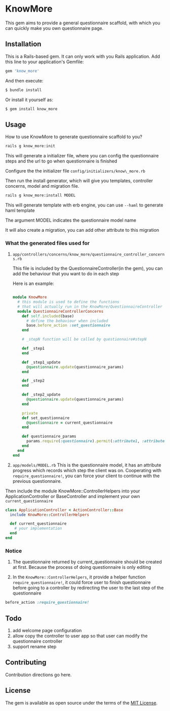 # KnowMore

This gem aims to provide a general questionnaire scaffold, with which you can quickly make you own questionnaire page.

## Installation

This is a Rails-based gem. It can only work with you Rails application.
Add this line to your application's Gemfile:

```ruby
gem 'know_more'
```

And then execute:
```bash
$ bundle install
```

Or install it yourself as:
```bash
$ gem install know_more
```

## Usage
How to use KnowMore to generate questionnaire scaffold to you?

```sh
rails g know_more:init
```

This will generate a initializer file, where you can config the questionnaire steps and the url to go when questionnaire is finished

Configure the the initializer file `config/initializers/know\_more.rb`

Then run the install generator, which will give you templates, controller concerns, model and migration file.

```sh
rails g know_more:install MODEL
```
This will generate template with erb engine, you can use `--haml` to generate haml template

The argument MODEL indicates the questionnaire model name

It will also create a migration, you can add other attribute to this migration

### What the generated files used for
1. `app/controllers/concerns/know_more/questionnaire_controller_concerns.rb`

    This file is included by the QuestionnaireController(in the gem), you can add the behaviour
    that you want to do in each step

    Here is an example:
    ```rb

    module KnowMore
      # this module is used to define the functions
      # that will actually run in the KnowMore/QuestionnaireController
      module QuestionnaireControllerConcerns
        def self.included(base)
          # define the behaviour when included
          base.before_action :set_questionnaire
        end

        # _stepN function will be called by questionnaire#stepN

        def _step1
        end

        def _step1_update
          @questionnaire.update(questionnaire_params)
        end

        def _step2
        end

        def _step2_update
          @questionnaire.update(questionnaire_params)
        end

        private
        def set_questionnaire
          @questionnaire = current_questionnaire
        end

        def questionnaire_params
          params.require(:questionnaire).permit(:attribute1, :attribute2, :attribute3)
        end
      end
    end
    ```
2. `app/models/MODEL.rb`
    This is the questionnaire model, it has an attribute progress which records which step the client was on.
    Cooperating with `require_questionnaire!`, you can force your client to continue with the previous questionnaire.

Then include the module KnowMore::ControllerHelpers into your ApplicationController or BaseController
and implement your own `current_questionnaire`

```rb
class ApplicationController < ActionController::Base
  include KnowMore::ControllerHelpers

  def current_questionnaire
    # your implementation
  end
end
```

### Notice

1. The questionnaire returned by current\_questionnaire should be created at first.
Because the process of doing questionnaire is only editing

2. In the `KnowMore::ControllerHelpers`, it provide a helper function `require_questionnaire!`, it could force user to finish questionnaire before going to a controller
 by redirecting the user to the last step of the questionnaire
```rb
before_action :require_questionnaire!
```

## Todo

1. add welcome page configuration
2. allow copy the controller to user app so that user can modify the questionnaire controller
4. support rename step


## Contributing
Contribution directions go here.

## License
The gem is available as open source under the terms of the [MIT License](http://opensource.org/licenses/MIT).
